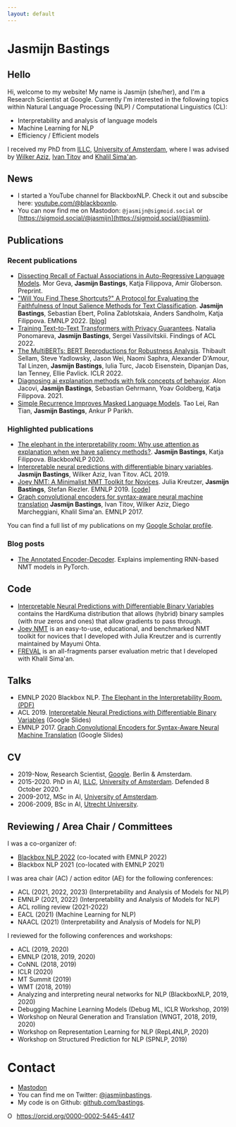 ```yaml
---
layout: default
---
```


# Jasmijn Bastings

## Hello

Hi, welcome to my website! My name is Jasmijn (she/her), and I'm a Research Scientist at Google. Currently I'm interested in the following topics within Natural Language Processing (NLP) / Computational Linguistics (CL):

- Interpretability and analysis of language models
- Machine Learning for NLP
- Efficiency / Efficient models

I received my PhD from [ILLC](https://www.illc.uva.nl/), [University of Amsterdam](https://www.uva.nl/), where I was advised by [Wilker Aziz](https://wilkeraziz.github.io/), [Ivan Titov](http://ivan-titov.org/) and [Khalil Sima'an](https://staff.fnwi.uva.nl/k.simaan/index.html). 

## News

- I started a YouTube channel for BlackboxNLP. Check it out and subscibe here: [youtube.com/@blackboxnlp](http://www.youtube.com/@blackboxnlp).
- You can now find me on Mastodon: `@jasmijn@sigmoid.social` or [https://sigmoid.social/@jasmijn](https://sigmoid.social/@jasmijn).

## Publications

### Recent publications

- [Dissecting Recall of Factual Associations in Auto-Regressive Language Models](https://arxiv.org/abs/2304.14767). Mor Geva, **Jasmijn Bastings**, Katja Filippova, Amir Globerson. Preprint.
- ["Will You Find These Shortcuts?" A Protocol for Evaluating the Faithfulness of Input Salience Methods for Text Classification](https://arxiv.org/abs/2111.07367). **Jasmijn Bastings**, Sebastian Ebert, Polina Zablotskaia, Anders Sandholm, Katja Filippova. EMNLP 2022. [[blog](https://ai.googleblog.com/2022/12/will-you-find-these-shortcuts.html)]
- [Training Text-to-Text Transformers with Privacy Guarantees](https://aclanthology.org/2022.findings-acl.171/). Natalia Ponomareva, **Jasmijn Bastings**, Sergei Vassilvitskii. Findings of ACL 2022.
- [The MultiBERTs: BERT Reproductions for Robustness Analysis](https://openreview.net/forum?id=K0E_F0gFDgA). Thibault Sellam, Steve Yadlowsky, Jason Wei, Naomi Saphra, Alexander D'Amour, Tal Linzen, **Jasmijn Bastings**, Iulia Turc, Jacob Eisenstein, Dipanjan Das, Ian Tenney, Ellie Pavlick. ICLR 2022.
- [Diagnosing ai explanation methods with folk concepts of behavior](https://arxiv.org/abs/2201.11239). Alon Jacovi, **Jasmijn Bastings**, Sebastian Gehrmann, Yoav Goldberg, Katja Filippova. 2021.
- [Simple Recurrence Improves Masked Language Models](https://arxiv.org/abs/2205.11588). Tao Lei, Ran Tian, **Jasmijn Bastings**, Ankur P Parikh.

### Highlighted publications

- [The elephant in the interpretability room: Why use attention as explanation when we have saliency methods?](https://aclanthology.org/2020.blackboxnlp-1.14/). **Jasmijn Bastings**, Katja Filippova. BlackboxNLP 2020.
- [Interpretable neural predictions with differentiable binary variables](https://aclanthology.org/P19-1284/). **Jasmijn Bastings**, Wilker Aziz, Ivan Titov. ACL 2019.
- [Joey NMT: A Minimalist NMT Toolkit for Novices](https://aclanthology.org/D19-3019/). Julia Kreutzer, **Jasmijn Bastings**, Stefan Riezler. EMNLP 2019. [[code](https://github.com/joeynmt/joeynmt)]
- [Graph convolutional encoders for syntax-aware neural machine translation](https://aclanthology.org/D17-1209/) **Jasmijn Bastings**, Ivan Titov, Wilker Aziz, Diego Marcheggiani, Khalil Sima'an. EMNLP 2017.

You can find a full list of my publications on my [Google Scholar profile](https://scholar.google.com/citations?user=VG_wuYkAAAAJ&hl=en).

### Blog posts

- [The Annotated Encoder-Decoder](https://bastings.github.io/annotated_encoder_decoder/). Explains implementing RNN-based NMT models in PyTorch.

## Code

* [Interpretable Neural Predictions with Differentiable Binary Variables](https://github.com/bastings/interpretable_predictions) contains the HardKuma distribution that allows (hybrid) binary samples (with *true* zeros and ones) that allow gradients to pass through.
* [Joey NMT](https://github.com/joeynmt/joeynmt) is an easy-to-use, educational, and benchmarked NMT toolkit for novices that I developed with Julia Kreutzer and is currently maintained by Mayumi Ohta. 
* [FREVAL](https://github.com/bastings/freval) is an all-fragments parser evaluation metric that I developed with Khalil Sima'an.

## Talks

- EMNLP 2020 Blackbox NLP. [The Elephant in the Interpretability Room. (PDF)](https://github.com/bastings/bastings.github.io/raw/master/elephant_slides.pdf)
- ACL 2019. [Interpretable Neural Predictions with Differentiable Binary Variables](https://docs.google.com/presentation/d/1_32rmjbd4tbYfQOcsNJm9itUg8Rb6OlzGuq6VjM_Y88/edit?usp=sharing) (Google Slides)
- EMNLP 2017. [Graph Convolutional Encoders for Syntax-Aware Neural Machine Translation](https://docs.google.com/presentation/d/1-9amED4gkN3gNph_AXY7fj3n6Z_77GlRRyt618uqElk/edit?usp=sharing) (Google Slides)

## CV

* 2019-Now, Research Scientist, [Google](https://ai.google/). Berlin & Amsterdam.
* 2015-2020. PhD in AI, [ILLC](https://www.illc.uva.nl/), [University of Amsterdam](https://www.uva.nl/). Defended 8 October 2020.*
* 2009-2012, MSc in AI, [University of Amsterdam](https://www.uva.nl/).
* 2006-2009, BSc in AI, [Utrecht University](https://www.uu.nl/).

## Reviewing / Area Chair / Committees

I was a co-organizer of:

* [Blackbox NLP 2022](https://blackboxnlp.github.io/) (co-located with EMNLP 2022)
* Blackbox NLP 2021 (co-located with EMNLP 2021)

I was area chair (AC) / action editor (AE) for the following conferences:

* ACL (2021, 2022, 2023) (Interpretability and Analysis of Models for NLP)
* EMNLP (2021, 2022) (Interpretability and Analysis of Models for NLP)
* ACL rolling review (2021-2022)
* EACL (2021) (Machine Learning for NLP)
* NAACL (2021) (Interpretability and Analysis of Models for NLP)

I reviewed for the following conferences and workshops:

* ACL (2019, 2020)
* EMNLP (2018, 2019, 2020)
* CoNNL (2018, 2019)
* ICLR (2020)
* MT Summit (2019)
* WMT (2018, 2019)
* Analyzing and interpreting neural networks for NLP (BlackboxNLP, 2019, 2020)
* Debugging Machine Learning Models (Debug ML, ICLR Workshop, 2019)
* Workshop on Neural Generation and Translation (WNGT, 2018, 2019, 2020)
* Workshop on Representation Learning for NLP (RepL4NLP, 2020)
* Workshop on Structured Prediction for NLP (SPNLP, 2019)


# Contact

* <a rel="me" href="https://sigmoid.social/@jasmijn">Mastodon</a>
* You can find me on Twitter: [@jasmijnbastings](https://twitter.com/jasmijnbastings).
* My code is on Github: [github.com/bastings](https://github.com/bastings).

<div itemscope itemtype="https://schema.org/Person"><a itemprop="sameAs" content="https://orcid.org/0000-0002-5445-4417" href="https://orcid.org/0000-0002-5445-4417" target="orcid.widget" rel="me noopener noreferrer" style="vertical-align:top;"><img src="https://orcid.org/sites/default/files/images/orcid_16x16.png" style="width:1em;margin-right:.5em;" alt="ORCID iD icon">https://orcid.org/0000-0002-5445-4417</a></div>
